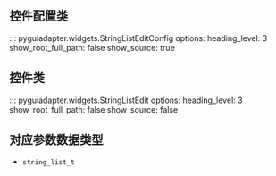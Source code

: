 ## 控件配置类

::: pyguiadapter.widgets.StringListEditConfig
    options:
        heading_level: 3
        show_root_full_path: false
        show_source: true

## 控件类

::: pyguiadapter.widgets.StringListEdit
    options:
        heading_level: 3
        show_root_full_path: false
        show_source: false


## 对应参数数据类型

- `string_list_t`
